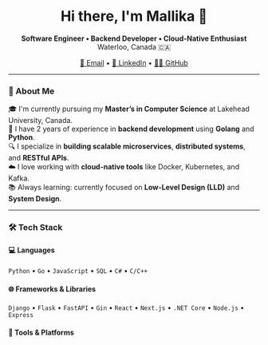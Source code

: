 <h1 align="center">Hi there, I'm Mallika 👋</h1>

<p align="center">
  <strong>Software Engineer • Backend Developer • Cloud-Native Enthusiast</strong><br/>
  Waterloo, Canada 🇨🇦
</p>

<p align="center">
  <a href="mailto:mallikabhagora@gmail.com">📧 Email</a> •
  <a href="https://www.linkedin.com/in/mallika-bhagora/">💼 LinkedIn</a> •
  <a href="https://github.com/mallikabhagora">👩‍💻 GitHub</a>
</p>

---

### 🚀 About Me

🎓 I'm currently pursuing my **Master’s in Computer Science** at Lakehead University, Canada.  
💼 I have 2 years of experience in **backend development** using **Golang** and **Python**.  
🔍 I specialize in **building scalable microservices**, **distributed systems**, and **RESTful APIs**.  
☁️ I love working with **cloud-native tools** like Docker, Kubernetes, and Kafka.  
📚 Always learning: currently focused on **Low-Level Design (LLD)** and **System Design**.

---

### 🛠️ Tech Stack

#### 💻 Languages
`Python` • `Go` • `JavaScript` • `SQL` • `C#` • `C/C++`

#### 🌐 Frameworks & Libraries
`Django` • `Flask` • `FastAPI` • `Gin` • `React` • `Next.js` • `.NET Core` • `Node.js` • `Express`

#### 🧰 Tools & Platforms
`Docker` • `Kubernetes` • `Git` • `Postman` • `Azure DevOps` • `Power BI`

#### ☁️ Cloud & Databases
`AWS` • `Azure` • `GCP` • `PostgreSQL` • `MySQL` • `MongoDB` • `Redis` • `MSSQL`

#### 🔐 Authentication
`JWT` • `OAuth` • `Role-Based Access Control (RBAC)`

---

### 📌 Featured Projects

#### 🛡️ Real-Time Fraud Detection System
> Engineered a fraud detection pipeline with Scikit-learn + TensorFlow  
> 🔐 JWT-secured FastAPI + Redis Streams  
> ⚡ Reduced detection latency from 2s to 800ms  
[🔗 GitHub Repo (Private/Coming Soon)](#)

---

#### ✂️ Automated Resume Tailoring Tool
> Django REST API + GPT-4 for intelligent resume tailoring  
> 📈 Improved match scores by 70% using keyword extraction & semantic scoring  
> 🖨️ Generates LaTeX-based tailored PDFs  
[🔗 GitHub Repo (Private/Coming Soon)](#)

---

#### 🌀 Git-Based Django REST API
> Simulated version control with endpoints for commits, merges & branches  
> ⚙️ Boosted productivity by replacing manual Git tasks with in-app tools  
> 🛠️ Built using subprocess, custom state tracking, and REST principles  
[🔗 GitHub Repo (Private/Coming Soon)](#)

---

### 📊 GitHub Stats

<p align="center">
  <img src="https://github-readme-stats.vercel.app/api?username=mallikabhagora&show_icons=true&theme=tokyonight" alt="GitHub Stats" />
  <br />
  <img src="https://github-readme-stats.vercel.app/api/top-langs/?username=mallikabhagora&layout=compact&theme=tokyonight" alt="Top Languages" />
</p>

---

### 🌱 Currently Learning

- 🔧 Low-Level Design (LLD) Principles
- 🧠 System Design for Scalability
- 📦 Go CLI Tools & Microservices
- ☁️ Advanced Kubernetes + Cloud Architecture

---

### 🤝 Let's Connect

- 💬 Ask me about backend systems, performance tuning, or cloud infrastructure
- 📬 [mallikabhagora@gmail.com](mailto:mallikabhagora@gmail.com)
- 🔗 [LinkedIn](https://www.linkedin.com/in/mallika-bhagora)
- 🧑‍💻 [GitHub](https://github.com/mallikabhagora)

---

<p align="center">
  <em>“Code with clarity. Build with purpose. Learn without limits.”</em>
</p>

